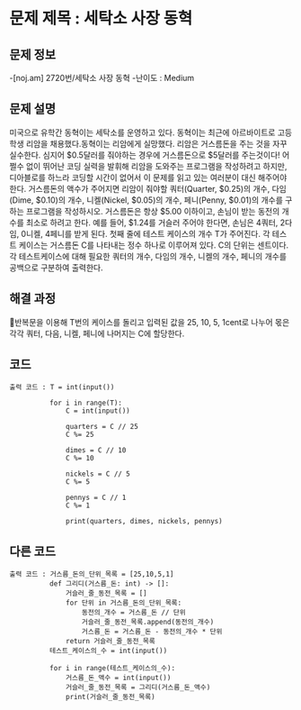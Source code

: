 # 문제 제목 : 세탁소 사장 동혁

## 문제 정보
-[noj.am] 2720번/세탁소 사장 동혁
-난이도 : Medium

## 문제 설명
미국으로 유학간 동혁이는 세탁소를 운영하고 있다. 동혁이는 최근에 아르바이트로 고등학생 리암을 채용했다.동혁이는 리암에게 실망했다.
리암은 거스름돈을 주는 것을 자꾸 실수한다. 심지어 $0.5달러를 줘야하는 경우에 거스름돈으로 $5달러를 주는것이다!
어쩔수 없이 뛰어난 코딩 실력을 발휘해 리암을 도와주는 프로그램을 작성하려고 하지만, 디아블로를 하느라 코딩할 시간이 없어서 이 문제를 읽고 있는 여러분이 대신 해주어야 한다.
거스름돈의 액수가 주어지면 리암이 줘야할 쿼터(Quarter, $0.25)의 개수, 다임(Dime, $0.10)의 개수, 니켈(Nickel, $0.05)의 개수, 페니(Penny, $0.01)의 개수를 구하는 프로그램을 작성하시오.
거스름돈은 항상 $5.00 이하이고, 손님이 받는 동전의 개수를 최소로 하려고 한다. 예를 들어, $1.24를 거슬러 주어야 한다면, 손님은 4쿼터, 2다임, 0니켈, 4페니를 받게 된다.
첫째 줄에 테스트 케이스의 개수 T가 주어진다. 각 테스트 케이스는 거스름돈 C를 나타내는 정수 하나로 이루어져 있다. C의 단위는 센트이다.
각 테스트케이스에 대해 필요한 쿼터의 개수, 다임의 개수, 니켈의 개수, 페니의 개수를 공백으로 구분하여 출력한다.

## 해결 과정
반복문을 이용해 T번의 케이스를 돌리고 입력된 값을 25, 10, 5, 1cent로 나누어 몫은 각각 쿼터, 다음, 니켈, 페니에 나머지는 C에 할당한다.

## 코드
    출력 코드 : T = int(input())

              for i in range(T):
                  C = int(input())
              
                  quarters = C // 25
                  C %= 25
              
                  dimes = C // 10
                  C %= 10
              
                  nickels = C // 5
                  C %= 5
              
                  pennys = C // 1
                  C %= 1
              
                  print(quarters, dimes, nickels, pennys)
## 다른 코드 
    출력 코드 : 거스름_돈의_단위_목록 = [25,10,5,1]
              def 그리디(거스름_돈: int) -> []:
                  거슬러_줄_동전_목록 = []
                  for 단위 in 거스름_돈의_단위_목록:
                      동전의_개수 = 거스름_돈 // 단위
                      거슬러_줄_동전_목록.append(동전의_개수)
                      거스름_돈 = 거스름_돈 - 동전의_개수 * 단위
                  return 거슬러_줄_동전_목록
              테스트_케이스의_수 = int(input())

              for i in range(테스트_케이스의_수):
                  거스름_돈_액수 = int(input())
                  거슬러_줄_동전_목록 = 그리디(거스름_돈_액수)
                  print(거슬러_줄_동전_목록)
              
